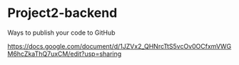 # Project2-backend

Ways to publish your code to GitHub

https://docs.google.com/document/d/1JZVx2_QHNrcTtS5vcOv0OCfxmVWGM6hcZkaThQ7uxCM/edit?usp=sharing
